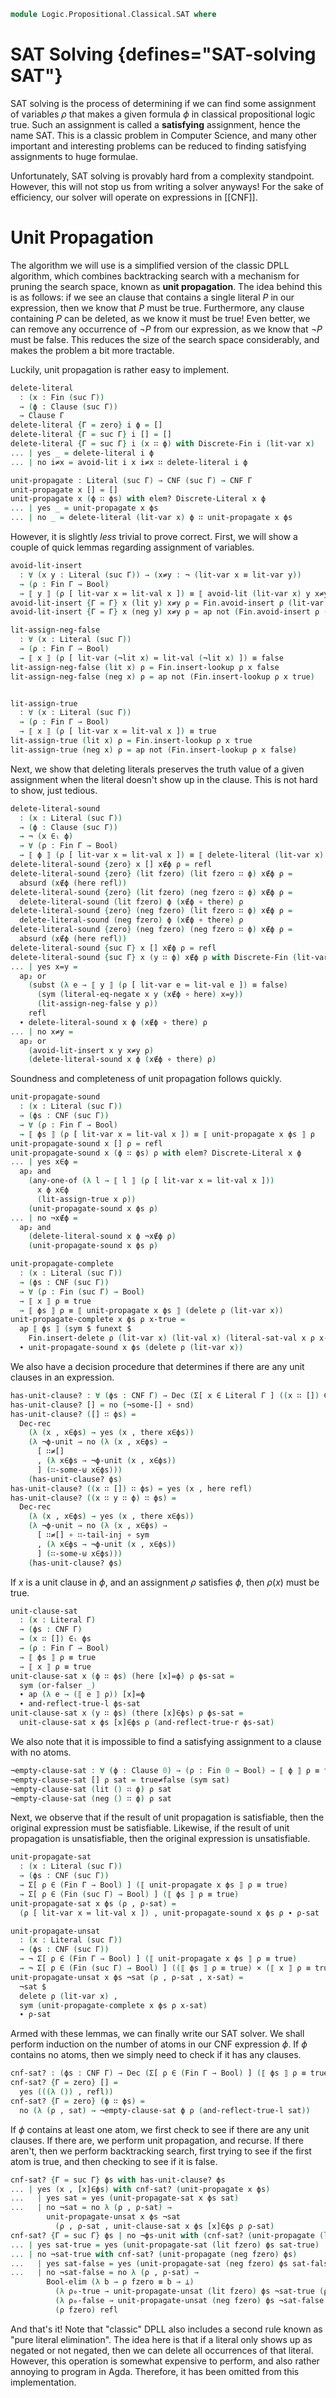 <!--
```agda
open import 1Lab.Prelude

open import Data.Bool
open import Data.List hiding (_++_)
open import Data.Dec
open import Data.Fin using (Fin; fzero; fsuc; Discrete-Fin; avoid; _[_≔_]; delete)
open import Data.Nat
open import Data.Sum

open import Logic.Propositional.Classical.CNF
open import Logic.Propositional.Classical

open import Meta.Brackets

import Data.Fin as Fin
```
-->

```agda
module Logic.Propositional.Classical.SAT where
```

<!--
```agda
private variable
  Γ Δ Θ : Nat
  ψ θ ζ : Ctx Γ
  P Q R : Proposition Γ
```
-->

# SAT Solving {defines="SAT-solving SAT"}

SAT solving is the process of determining if we can find some assignment
of variables $\rho$ that makes a given formula $\phi$ in classical propositional
logic true. Such an assignment is called a **satisfying** assignment,
hence the name SAT. This is a classic problem in Computer Science, and
many other important and interesting problems can be reduced to finding
satisfying assignments to huge formulae.

Unfortunately, SAT solving is provably hard from a complexity standpoint.
However, this will not stop us from writing a solver anyways! For the sake
of efficiency, our solver will operate on expressions in [[CNF]].

# Unit Propagation

The algorithm we will use is a simplified version of the classic DPLL
algorithm, which combines backtracking search with a mechanism for
pruning the search space, known as **unit propagation**. The idea
behind this is as follows: if we see an clause that contains a single
literal $P$ in our expression, then we know that $P$ must be true.
Furthermore, any clause containing $P$ can be deleted, as we know it must
be true! Even better, we can remove any occurrence of $\neg P$ from
our expression, as we know that $\neg P$ must be false. This reduces
the size of the search space considerably, and makes the problem a bit
more tractable.

Luckily, unit propagation is rather easy to implement.

```agda
delete-literal
  : (x : Fin (suc Γ))
  → (ϕ : Clause (suc Γ))
  → Clause Γ
delete-literal {Γ = zero} i ϕ = []
delete-literal {Γ = suc Γ} i [] = []
delete-literal {Γ = suc Γ} i (x ∷ ϕ) with Discrete-Fin i (lit-var x)
... | yes _ = delete-literal i ϕ
... | no i≠x = avoid-lit i x i≠x ∷ delete-literal i ϕ

unit-propagate : Literal (suc Γ) → CNF (suc Γ) → CNF Γ
unit-propagate x [] = []
unit-propagate x (ϕ ∷ ϕs) with elem? Discrete-Literal x ϕ
... | yes _ = unit-propagate x ϕs
... | no _ = delete-literal (lit-var x) ϕ ∷ unit-propagate x ϕs
```

However, it is slightly *less* trivial to prove correct. First,
we will show a couple of quick lemmas regarding assignment of variables.

```agda
avoid-lit-insert
  : ∀ (x y : Literal (suc Γ)) → (x≠y : ¬ (lit-var x ≡ lit-var y))
  → (ρ : Fin Γ → Bool)
  → ⟦ y ⟧ (ρ [ lit-var x ≔ lit-val x ]) ≡ ⟦ avoid-lit (lit-var x) y x≠y ⟧ ρ
avoid-lit-insert {Γ = Γ} x (lit y) x≠y ρ = Fin.avoid-insert ρ (lit-var x) (lit-val x) y x≠y
avoid-lit-insert {Γ = Γ} x (neg y) x≠y ρ = ap not (Fin.avoid-insert ρ (lit-var x) (lit-val x) y x≠y)

lit-assign-neg-false
  : ∀ (x : Literal (suc Γ))
  → (ρ : Fin Γ → Bool)
  → ⟦ x ⟧ (ρ [ lit-var (¬lit x) ≔ lit-val (¬lit x) ]) ≡ false
lit-assign-neg-false (lit x) ρ = Fin.insert-lookup ρ x false
lit-assign-neg-false (neg x) ρ = ap not (Fin.insert-lookup ρ x true)


lit-assign-true
  : ∀ (x : Literal (suc Γ))
  → (ρ : Fin Γ → Bool)
  → ⟦ x ⟧ (ρ [ lit-var x ≔ lit-val x ]) ≡ true
lit-assign-true (lit x) ρ = Fin.insert-lookup ρ x true
lit-assign-true (neg x) ρ = ap not (Fin.insert-lookup ρ x false)
```

Next, we show that deleting literals preserves the truth value of
a given assignment when the literal doesn't show up in the clause.
This is not hard to show, just tedious.

```agda
delete-literal-sound
  : (x : Literal (suc Γ))
  → (ϕ : Clause (suc Γ))
  → ¬ (x ∈ₗ ϕ)
  → ∀ (ρ : Fin Γ → Bool)
  → ⟦ ϕ ⟧ (ρ [ lit-var x ≔ lit-val x ]) ≡ ⟦ delete-literal (lit-var x) ϕ ⟧ ρ
delete-literal-sound {zero} x [] x∉ϕ ρ = refl
delete-literal-sound {zero} (lit fzero) (lit fzero ∷ ϕ) x∉ϕ ρ =
  absurd (x∉ϕ (here refl))
delete-literal-sound {zero} (lit fzero) (neg fzero ∷ ϕ) x∉ϕ ρ =
  delete-literal-sound (lit fzero) ϕ (x∉ϕ ∘ there) ρ
delete-literal-sound {zero} (neg fzero) (lit fzero ∷ ϕ) x∉ϕ ρ =
  delete-literal-sound (neg fzero) ϕ (x∉ϕ ∘ there) ρ
delete-literal-sound {zero} (neg fzero) (neg fzero ∷ ϕ) x∉ϕ ρ =
  absurd (x∉ϕ (here refl))
delete-literal-sound {suc Γ} x [] x∉ϕ ρ = refl
delete-literal-sound {suc Γ} x (y ∷ ϕ) x∉ϕ ρ with Discrete-Fin (lit-var x) (lit-var y)
... | yes x=y =
  ap₂ or
    (subst (λ e → ⟦ y ⟧ (ρ [ lit-var e ≔ lit-val e ]) ≡ false)
      (sym (literal-eq-negate x y (x∉ϕ ∘ here) x=y))
      (lit-assign-neg-false y ρ))
    refl
  ∙ delete-literal-sound x ϕ (x∉ϕ ∘ there) ρ
... | no x≠y =
  ap₂ or
    (avoid-lit-insert x y x≠y ρ)
    (delete-literal-sound x ϕ (x∉ϕ ∘ there) ρ)
```

Soundness and completeness of unit propagation follows quickly.

```agda
unit-propagate-sound
  : (x : Literal (suc Γ))
  → (ϕs : CNF (suc Γ))
  → ∀ (ρ : Fin Γ → Bool)
  → ⟦ ϕs ⟧ (ρ [ lit-var x ≔ lit-val x ]) ≡ ⟦ unit-propagate x ϕs ⟧ ρ
unit-propagate-sound x [] ρ = refl
unit-propagate-sound x (ϕ ∷ ϕs) ρ with elem? Discrete-Literal x ϕ
... | yes x∈ϕ =
  ap₂ and
    (any-one-of (λ l → ⟦ l ⟧ (ρ [ lit-var x ≔ lit-val x ]))
      x ϕ x∈ϕ
      (lit-assign-true x ρ))
    (unit-propagate-sound x ϕs ρ)
... | no ¬x∉ϕ =
  ap₂ and
    (delete-literal-sound x ϕ ¬x∉ϕ ρ)
    (unit-propagate-sound x ϕs ρ)

unit-propagate-complete
  : (x : Literal (suc Γ))
  → (ϕs : CNF (suc Γ))
  → ∀ (ρ : Fin (suc Γ) → Bool)
  → ⟦ x ⟧ ρ ≡ true
  → ⟦ ϕs ⟧ ρ ≡ ⟦ unit-propagate x ϕs ⟧ (delete ρ (lit-var x))
unit-propagate-complete x ϕs ρ x-true =
  ap ⟦ ϕs ⟧ (sym $ funext $
    Fin.insert-delete ρ (lit-var x) (lit-val x) (literal-sat-val x ρ x-true))
  ∙ unit-propagate-sound x ϕs (delete ρ (lit-var x))
```

We also have a decision procedure that determines if there are any
unit clauses in an expression.

```agda
has-unit-clause? : ∀ (ϕs : CNF Γ) → Dec (Σ[ x ∈ Literal Γ ] ((x ∷ []) ∈ₗ ϕs))
has-unit-clause? [] = no (¬some-[] ∘ snd)
has-unit-clause? ([] ∷ ϕs) =
  Dec-rec
    (λ (x , x∈ϕs) → yes (x , there x∈ϕs))
    (λ ¬ϕ-unit → no (λ (x , x∈ϕs) →
      [ ∷≠[]
      , (λ x∈ϕs → ¬ϕ-unit (x , x∈ϕs))
      ] (∷-some-⊎ x∈ϕs)))
    (has-unit-clause? ϕs)
has-unit-clause? ((x ∷ []) ∷ ϕs) = yes (x , here refl)
has-unit-clause? ((x ∷ y ∷ ϕ) ∷ ϕs) =
  Dec-rec
    (λ (x , x∈ϕs) → yes (x , there x∈ϕs))
    (λ ¬ϕ-unit → no (λ (x , x∈ϕs) →
      [ ∷≠[] ∘ ∷-tail-inj ∘ sym
      , (λ x∈ϕs → ¬ϕ-unit (x , x∈ϕs))
      ] (∷-some-⊎ x∈ϕs)))
    (has-unit-clause? ϕs)
```

If $x$ is a unit clause in $\phi$, and an assignment $\rho$ satisfies
$\phi$, then $\rho(x)$ must be true.

```agda
unit-clause-sat
  : (x : Literal Γ)
  → (ϕs : CNF Γ)
  → (x ∷ []) ∈ₗ ϕs
  → (ρ : Fin Γ → Bool)
  → ⟦ ϕs ⟧ ρ ≡ true
  → ⟦ x ⟧ ρ ≡ true
unit-clause-sat x (ϕ ∷ ϕs) (here [x]=ϕ) ρ ϕs-sat =
  sym (or-falser _)
  ∙ ap (λ e → (⟦ e ⟧ ρ)) [x]=ϕ
  ∙ and-reflect-true-l ϕs-sat
unit-clause-sat x (y ∷ ϕs) (there [x]∈ϕs) ρ ϕs-sat =
  unit-clause-sat x ϕs [x]∈ϕs ρ (and-reflect-true-r ϕs-sat)
```

We also note that it is impossible to find a satisfying assignment to a
clause with no atoms.

```agda
¬empty-clause-sat : ∀ (ϕ : Clause 0) → (ρ : Fin 0 → Bool) → ⟦ ϕ ⟧ ρ ≡ true → ⊥
¬empty-clause-sat [] ρ sat = true≠false (sym sat)
¬empty-clause-sat (lit () ∷ ϕ) ρ sat
¬empty-clause-sat (neg () ∷ ϕ) ρ sat
```

Next, we observe that if the result of unit propagation is satisfiable,
then the original expression must be satisfiable. Likewise, if
the result of unit propagation is unsatisfiable, then the original
expression is unsatisfiable.

```agda
unit-propagate-sat
  : (x : Literal (suc Γ))
  → (ϕs : CNF (suc Γ))
  → Σ[ ρ ∈ (Fin Γ → Bool) ] (⟦ unit-propagate x ϕs ⟧ ρ ≡ true)
  → Σ[ ρ ∈ (Fin (suc Γ) → Bool) ] (⟦ ϕs ⟧ ρ ≡ true)
unit-propagate-sat x ϕs (ρ , ρ-sat) =
  (ρ [ lit-var x ≔ lit-val x ]) , unit-propagate-sound x ϕs ρ ∙ ρ-sat

unit-propagate-unsat
  : (x : Literal (suc Γ))
  → (ϕs : CNF (suc Γ))
  → ¬ Σ[ ρ ∈ (Fin Γ → Bool) ] (⟦ unit-propagate x ϕs ⟧ ρ ≡ true)
  → ¬ Σ[ ρ ∈ (Fin (suc Γ) → Bool) ] ((⟦ ϕs ⟧ ρ ≡ true) × (⟦ x ⟧ ρ ≡ true))
unit-propagate-unsat x ϕs ¬sat (ρ , ρ-sat , x-sat) =
  ¬sat $
  delete ρ (lit-var x) ,
  sym (unit-propagate-complete x ϕs ρ x-sat)
  ∙ ρ-sat
```

Armed with these lemmas, we can finally write our SAT solver.
We shall perform induction on the number of atoms in our CNF
expression $\phi$. If $\phi$ contains no atoms, then we simply
need to check if it has any clauses.

```agda
cnf-sat? : (ϕs : CNF Γ) → Dec (Σ[ ρ ∈ (Fin Γ → Bool) ] (⟦ ϕs ⟧ ρ ≡ true))
cnf-sat? {Γ = zero} [] =
  yes (((λ ()) , refl))
cnf-sat? {Γ = zero} (ϕ ∷ ϕs) =
  no (λ (ρ , sat) → ¬empty-clause-sat ϕ ρ (and-reflect-true-l sat))
```

If $\phi$ contains at least one atom, we first check to see if there
are any unit clauses. If there are, we perform unit propagation, and
recurse. If there aren't, then we perform backtracking search, first
trying to see if the first atom is true, and then checking to see if
it is false.

```agda
cnf-sat? {Γ = suc Γ} ϕs with has-unit-clause? ϕs
... | yes (x , [x]∈ϕs) with cnf-sat? (unit-propagate x ϕs)
...   | yes sat = yes (unit-propagate-sat x ϕs sat)
...   | no ¬sat = no λ (ρ , ρ-sat) →
        unit-propagate-unsat x ϕs ¬sat
          (ρ , ρ-sat , unit-clause-sat x ϕs [x]∈ϕs ρ ρ-sat)
cnf-sat? {Γ = suc Γ} ϕs | no ¬ϕs-unit with (cnf-sat? (unit-propagate (lit fzero) ϕs))
... | yes sat-true = yes (unit-propagate-sat (lit fzero) ϕs sat-true)
... | no ¬sat-true with cnf-sat? (unit-propagate (neg fzero) ϕs)
...   | yes sat-false = yes (unit-propagate-sat (neg fzero) ϕs sat-false)
...   | no ¬sat-false = no λ (ρ , ρ-sat) →
        Bool-elim (λ b → ρ fzero ≡ b → ⊥)
          (λ ρ₀-true → unit-propagate-unsat (lit fzero) ϕs ¬sat-true (ρ , ρ-sat , ρ₀-true))
          (λ ρ₀-false → unit-propagate-unsat (neg fzero) ϕs ¬sat-false (ρ , ρ-sat , ap not ρ₀-false))
          (ρ fzero) refl
```

And that's it! Note that "classic" DPLL also includes a second rule
known as "pure literal elimination". The idea here is that if a literal
only shows up as negated or not negated, then we can delete all occurrences
of that literal. However, this operation is somewhat expensive to perform,
and also rather annoying to program in Agda. Therefore, it has been omitted
from this implementation.
